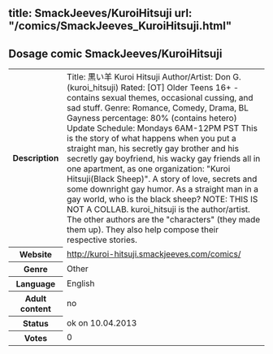 title: SmackJeeves/KuroiHitsuji
url: "/comics/SmackJeeves_KuroiHitsuji.html"
---
Dosage comic SmackJeeves/KuroiHitsuji
-----------------------------------------

<table class="comicinfo">
<tr>
<th>Description</th><td>Title: 黒い羊 Kuroi Hitsuji Author/Artist: Don G. (kuroi_hitsuji) Rated: [OT] Older Teens 16+ -contains sexual themes, occasional cussing, and sad stuff. Genre: Romance, Comedy, Drama, BL Gayness percentage: 80% (contains hetero) Update Schedule: Mondays 6AM-12PM PST This is the story of what happens when you put a straight man, his secretly gay brother and his secretly gay boyfriend, his wacky gay friends all in one apartment, as one organization: &quot;Kuroi Hitsuji(Black Sheep)&quot;. A story of love, secrets and some downright gay humor. As a straight man in a gay world, who is the black sheep? NOTE: THIS IS NOT A COLLAB. kuroi_hitsuji is the author/artist. The other authors are the &quot;characters&quot; (they made them up). They also help compose their respective stories.</td>
</tr>
<tr>
<th>Website</th><td><a href="http://kuroi-hitsuji.smackjeeves.com/comics/">http://kuroi-hitsuji.smackjeeves.com/comics/</a></td>
</tr>
<tr>
<th>Genre</th><td>Other</td>
</tr>
<tr>
<th>Language</th><td>English</td>
</tr>
<tr>
<th>Adult content</th><td>no</td>
</tr>
<tr>
<th>Status</th><td>ok on 10.04.2013</td>
</tr>
<tr>
<th>Votes</th><td>0</div></td>
</tr>
</table>
